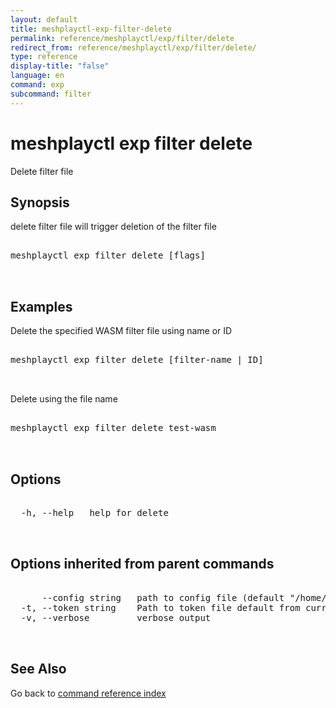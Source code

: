 ```yaml
---
layout: default
title: meshplayctl-exp-filter-delete
permalink: reference/meshplayctl/exp/filter/delete
redirect_from: reference/meshplayctl/exp/filter/delete/
type: reference
display-title: "false"
language: en
command: exp
subcommand: filter
---
```


# meshplayctl exp filter delete

Delete filter file

## Synopsis

delete filter file will trigger deletion of the filter file

<pre class='codeblock-pre'>
<div class='codeblock'>
meshplayctl exp filter delete [flags]

</div>
</pre> 

## Examples

Delete the specified WASM filter file using name or ID
<pre class='codeblock-pre'>
<div class='codeblock'>
meshplayctl exp filter delete [filter-name | ID]

</div>
</pre> 

Delete using the file name
<pre class='codeblock-pre'>
<div class='codeblock'>
meshplayctl exp filter delete test-wasm

</div>
</pre> 

## Options

<pre class='codeblock-pre'>
<div class='codeblock'>
  -h, --help   help for delete

</div>
</pre>

## Options inherited from parent commands

<pre class='codeblock-pre'>
<div class='codeblock'>
      --config string   path to config file (default "/home/runner/.meshplay/config.yaml")
  -t, --token string    Path to token file default from current context
  -v, --verbose         verbose output

</div>
</pre>

## See Also

Go back to [command reference index](/reference/meshplayctl/) 
